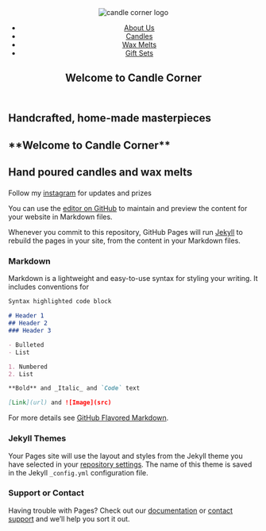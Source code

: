 <link
  rel="stylesheet"
  href="https://use.fontawesome.com/releases/v5.8.1/css/all.css"
  integrity="sha384-50oBUHEmvpQ+1lW4y57PTFmhCaXp0ML5d60M1M7uH2+nqUivzIebhndOJK28anvf"
  crossorigin="anonymous"
/>
<div id="page-wrapper">
  <header id="header">
    <div class="logo">
      <img
        id="header-img"
        src="https://flic.kr/p/2ka231E"
        alt="candle corner logo"
      />
    </div>
    <nav id="nav-bar">
      <ul>
        <li><a class="nav-link" href="#aboutus">About Us</a></li>
        <li><a class="nav-link" href="#how-it-works">Candles</a></li>
        <li><a class="nav-link" href="#pricing">Wax Melts</a></li>
        <li><a class="nav-link" href="#pricing">Gift Sets</a></li>
      </ul>
      <h1><strong>Welcome to Candle Corner</strong></h1>
    </nav>
  </header>
  <div class="container"></div>

  <section id="hero">
    <h2>Handcrafted, home-made masterpieces</h2>
<h1><strong>**Welcome to Candle Corner**</strong></h1>
<h2><strong><p class="center">Hand poured candles and wax melts</strong></p></h2>

Follow my [instagram](https://instagram.com/candlecornerleeds?igshid=fgngj9jc51hz) for updates and prizes

You can use the [editor on GitHub](https://github.com/fazguzha/candlecorner/edit/gh-pages/index.md) to maintain and preview the content for your website in Markdown files.

Whenever you commit to this repository, GitHub Pages will run [Jekyll](https://jekyllrb.com/) to rebuild the pages in your site, from the content in your Markdown files.

### Markdown

Markdown is a lightweight and easy-to-use syntax for styling your writing. It includes conventions for

```markdown
Syntax highlighted code block

# Header 1
## Header 2
### Header 3

- Bulleted
- List

1. Numbered
2. List

**Bold** and _Italic_ and `Code` text

[Link](url) and ![Image](src)
```

For more details see [GitHub Flavored Markdown](https://guides.github.com/features/mastering-markdown/).

### Jekyll Themes

Your Pages site will use the layout and styles from the Jekyll theme you have selected in your [repository settings](https://github.com/fazguzha/candlecorner/settings). The name of this theme is saved in the Jekyll `_config.yml` configuration file.

### Support or Contact

Having trouble with Pages? Check out our [documentation](https://docs.github.com/categories/github-pages-basics/) or [contact support](https://github.com/contact) and we’ll help you sort it out.
